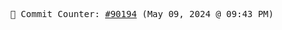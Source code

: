 <p align="center">
    <samp>
        📮 Commit Counter: <a href="https://github.com/Javascript-void0/Javascript-void0/commits/main">#90194</a> (May 09, 2024 @ 09:43 PM)
    </samp>
</p>